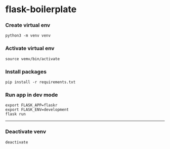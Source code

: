 # flask-boilerplate


### Create virtual env

```
python3 -m venv venv
```

### Activate virtual env

```
source vemv/bin/activate
```

### Install packages

```
pip install -r requirements.txt
```

### Run app in dev mode

```
export FLASK_APP=flaskr
export FLASK_ENV=development
flask run
```


--------------------------


### Deactivate venv
```
deactivate
```